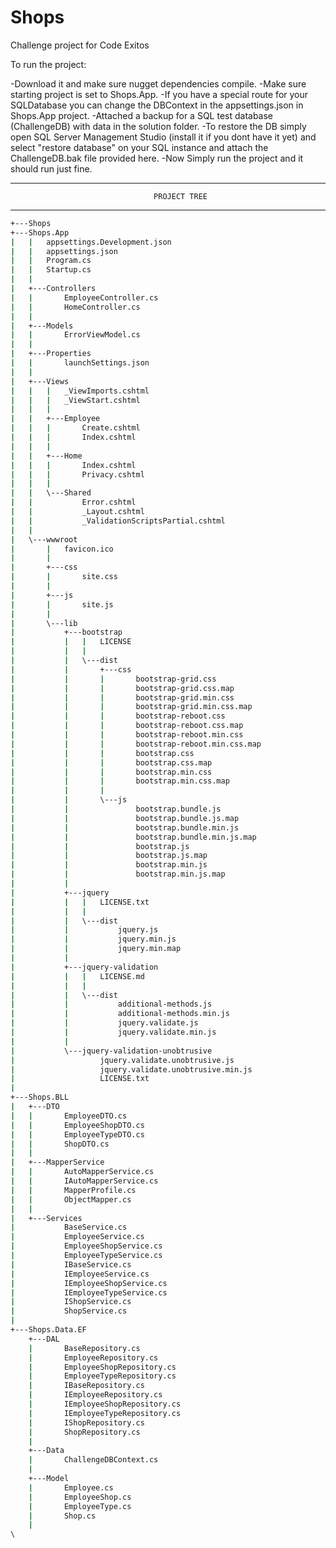# Shops
Challenge project for Code Exitos

To run the project:

-Download it and make sure nugget dependencies compile.
-Make sure starting project is set to Shops.App.
-If you have a special route for your SQLDatabase you can change the DBContext in the appsettings.json in Shops.App project.
-Attached a backup for a SQL test database (ChallengeDB) with data in the solution folder.
-To restore the DB simply open SQL Server Management Studio (install it if you dont have it yet) and select "restore database" on your SQL instance and attach the ChallengeDB.bak file provided here.
-Now Simply run the project and it should run just fine.



************************************************************************************
                                    PROJECT TREE
************************************************************************************

```bash
+---Shops
+---Shops.App
|   |   appsettings.Development.json
|   |   appsettings.json
|   |   Program.cs
|   |   Startup.cs
|   |   
|   +---Controllers
|   |       EmployeeController.cs
|   |       HomeController.cs
|   |       
|   +---Models
|   |       ErrorViewModel.cs
|   |                    
|   +---Properties
|   |       launchSettings.json
|   |       
|   +---Views
|   |   |   _ViewImports.cshtml
|   |   |   _ViewStart.cshtml
|   |   |   
|   |   +---Employee
|   |   |       Create.cshtml
|   |   |       Index.cshtml
|   |   |       
|   |   +---Home
|   |   |       Index.cshtml
|   |   |       Privacy.cshtml
|   |   |       
|   |   \---Shared
|   |           Error.cshtml
|   |           _Layout.cshtml
|   |           _ValidationScriptsPartial.cshtml
|   |           
|   \---wwwroot
|       |   favicon.ico
|       |   
|       +---css
|       |       site.css
|       |       
|       +---js
|       |       site.js
|       |       
|       \---lib
|           +---bootstrap
|           |   |   LICENSE
|           |   |   
|           |   \---dist
|           |       +---css
|           |       |       bootstrap-grid.css
|           |       |       bootstrap-grid.css.map
|           |       |       bootstrap-grid.min.css
|           |       |       bootstrap-grid.min.css.map
|           |       |       bootstrap-reboot.css
|           |       |       bootstrap-reboot.css.map
|           |       |       bootstrap-reboot.min.css
|           |       |       bootstrap-reboot.min.css.map
|           |       |       bootstrap.css
|           |       |       bootstrap.css.map
|           |       |       bootstrap.min.css
|           |       |       bootstrap.min.css.map
|           |       |       
|           |       \---js
|           |               bootstrap.bundle.js
|           |               bootstrap.bundle.js.map
|           |               bootstrap.bundle.min.js
|           |               bootstrap.bundle.min.js.map
|           |               bootstrap.js
|           |               bootstrap.js.map
|           |               bootstrap.min.js
|           |               bootstrap.min.js.map
|           |               
|           +---jquery
|           |   |   LICENSE.txt
|           |   |   
|           |   \---dist
|           |           jquery.js
|           |           jquery.min.js
|           |           jquery.min.map
|           |           
|           +---jquery-validation
|           |   |   LICENSE.md
|           |   |   
|           |   \---dist
|           |           additional-methods.js
|           |           additional-methods.min.js
|           |           jquery.validate.js
|           |           jquery.validate.min.js
|           |           
|           \---jquery-validation-unobtrusive
|                   jquery.validate.unobtrusive.js
|                   jquery.validate.unobtrusive.min.js
|                   LICENSE.txt
|                   
+---Shops.BLL     
|   +---DTO
|   |       EmployeeDTO.cs
|   |       EmployeeShopDTO.cs
|   |       EmployeeTypeDTO.cs
|   |       ShopDTO.cs
|   |       
|   +---MapperService
|   |       AutoMapperService.cs
|   |       IAutoMapperService.cs
|   |       MapperProfile.cs
|   |       ObjectMapper.cs
|   |             
|   +---Services
|           BaseService.cs
|           EmployeeService.cs
|           EmployeeShopService.cs
|           EmployeeTypeService.cs
|           IBaseService.cs
|           IEmployeeService.cs
|           IEmployeeShopService.cs
|           IEmployeeTypeService.cs
|           IShopService.cs
|           ShopService.cs
|           
+---Shops.Data.EF                  
    +---DAL
    |       BaseRepository.cs
    |       EmployeeRepository.cs
    |       EmployeeShopRepository.cs
    |       EmployeeTypeRepository.cs
    |       IBaseRepository.cs
    |       IEmployeeRepository.cs
    |       IEmployeeShopRepository.cs
    |       IEmployeeTypeRepository.cs
    |       IShopRepository.cs
    |       ShopRepository.cs
    |       
    +---Data
    |       ChallengeDBContext.cs
    |       
    +---Model
    |       Employee.cs
    |       EmployeeShop.cs
    |       EmployeeType.cs
    |       Shop.cs
    |           
\                   
```
